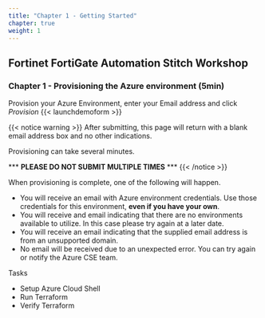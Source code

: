 ```yaml
---
title: "Chapter 1 - Getting Started"
chapter: true
weight: 1
---
```


## Fortinet FortiGate Automation Stitch Workshop

### Chapter 1 - Provisioning the Azure environment (5min)

Provision your Azure Environment, enter your Email address and click _Provision_
{{< launchdemoform >}}

{{< notice warning >}} After submitting, this page will return with a blank email address box and no other indications.

Provisioning can take several minutes.

\*\*\* __PLEASE DO NOT SUBMIT MULTIPLE TIMES__ \*\*\*  {{< /notice >}}

When provisioning is complete, one of the following will happen.

* You will receive an email with Azure environment credentials. Use those credentials for this environment, __even if you have your own__.
* You will receive and email indicating that there are no environments available to utilize. In this case please try again at a later date.
* You will receive an email indicating that the supplied email address is from an unsupported domain.
* No email will be received due to an unexpected error. You can try again or notify the Azure CSE team.

Tasks

* Setup Azure Cloud Shell
* Run Terraform
* Verify Terraform
